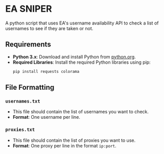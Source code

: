 # EA SNIPER

A python script that uses EA's username availability API to check a list of usernames to see if they are taken or not. 

## Requirements
- **Python 3.x**: Download and install Python from [python.org](https://www.python.org/).
- **Required Libraries**: Install the required Python libraries using pip:
  ```bash
  pip install requests colorama

 ## File Formatting

### `usernames.txt`
- This file should contain the list of usernames you want to check.
- **Format**: One username per line.

### `proxies.txt`
- This file should contain the list of proxies you want to use.
- **Format**: One proxy per line in the format `ip:port`.
